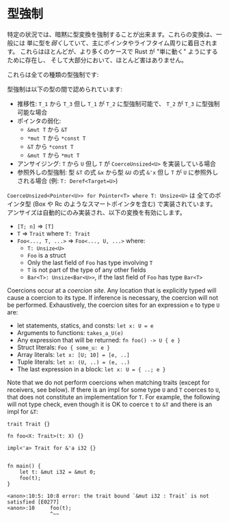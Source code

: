 <!--
# Coercions
-->

# 型強制

<!--
Types can implicitly be coerced to change in certain contexts. These changes are
generally just *weakening* of types, largely focused around pointers and
lifetimes. They mostly exist to make Rust "just work" in more cases, and are
largely harmless.
-->

特定の状況では、暗黙に型変換を強制することが出来ます。これらの変換は、一般には
単に型を*弱く*していて、主にポインタやライフタイム周りに着目されます。
これらはほとんどが、より多くのケースで Rust が "単に動く" ようにするために存在し、
そして大部分において、ほとんど害はありません。

<!--
Here's all the kinds of coercion:
-->

これらは全ての種類の型強制です:

<!--
Coercion is allowed between the following types:
-->

型強制は以下の型の間で認められています:

<!--
* Transitivity: `T_1` to `T_3` where `T_1` coerces to `T_2` and `T_2` coerces to
  `T_3`
* Pointer Weakening:
    * `&mut T` to `&T`
    * `*mut T` to `*const T`
    * `&T` to `*const T`
    * `&mut T` to `*mut T`
* Unsizing: `T` to `U` if `T` implements `CoerceUnsized<U>`
* Deref coercion: Expression `&x` of type `&T` to `&*x` of type `&U` if `T` derefs to `U` (i.e. `T: Deref<Target=U>`)
-->

* 推移性: `T_1` から `T_3` 但し `T_1` が `T_2` に型強制可能で、 `T_2` が `T_3` に型強制可能な場合
* ポインタの弱化:
    * `&mut T` から `&T`
    * `*mut T` から `*const T`
    * `&T` から `*const T`
    * `&mut T` から `*mut T`
* アンサイジング: `T` から `U` 但し `T` が `CoerceUnsized<U>` を実装している場合
* 参照外しの型強制: 型 `&T` の式 `&x` から型 `&U` の式 `&'x` 但し `T` が `U` に参照外しされる場合 (例: `T: Deref<Target=U>`)

<!--
`CoerceUnsized<Pointer<U>> for Pointer<T> where T: Unsize<U>` is implemented
for all pointer types (including smart pointers like Box and Rc). Unsize is
only implemented automatically, and enables the following transformations:
-->

`CoerceUnsized<Pointer<U>> for Pointer<T> where T: Unsize<U>` は
全てのポインタ型 (Box や Rc のようなスマートポインタを含む) で実装されています。
アンサイズは自動的にのみ実装され、以下の変換を有効にします。

* `[T; n]` => `[T]`
* `T` => `Trait` where `T: Trait`
* `Foo<..., T, ...>` => `Foo<..., U, ...>` where:
    * `T: Unsize<U>`
    * `Foo` is a struct
    * Only the last field of `Foo` has type involving `T`
    * `T` is not part of the type of any other fields
    * `Bar<T>: Unsize<Bar<U>>`, if the last field of `Foo` has type `Bar<T>`

Coercions occur at a *coercion site*. Any location that is explicitly typed
will cause a coercion to its type. If inference is necessary, the coercion will
not be performed. Exhaustively, the coercion sites for an expression `e` to
type `U` are:

* let statements, statics, and consts: `let x: U = e`
* Arguments to functions: `takes_a_U(e)`
* Any expression that will be returned: `fn foo() -> U { e }`
* Struct literals: `Foo { some_u: e }`
* Array literals: `let x: [U; 10] = [e, ..]`
* Tuple literals: `let x: (U, ..) = (e, ..)`
* The last expression in a block: `let x: U = { ..; e }`

Note that we do not perform coercions when matching traits (except for
receivers, see below). If there is an impl for some type `U` and `T` coerces to
`U`, that does not constitute an implementation for `T`. For example, the
following will not type check, even though it is OK to coerce `t` to `&T` and
there is an impl for `&T`:

```rust,ignore
trait Trait {}

fn foo<X: Trait>(t: X) {}

impl<'a> Trait for &'a i32 {}


fn main() {
    let t: &mut i32 = &mut 0;
    foo(t);
}
```

```text
<anon>:10:5: 10:8 error: the trait bound `&mut i32 : Trait` is not satisfied [E0277]
<anon>:10     foo(t);
              ^~~
```
